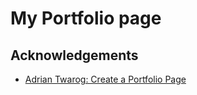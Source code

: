 # My Portfolio page


## Acknowledgements

- [Adrian Twarog: Create a Portfolio Page](https://youtu.be/O3m-OMfYgW8)